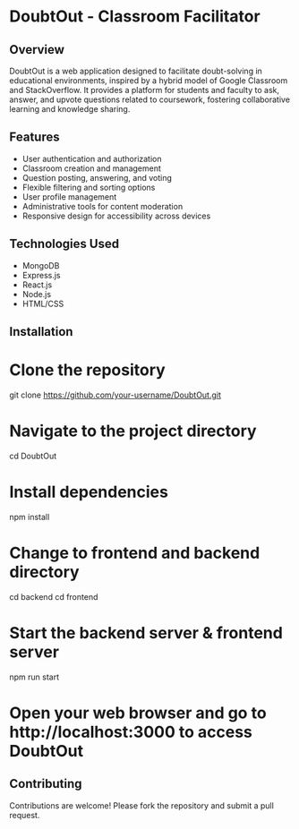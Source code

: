# DoubtOut - Classroom Facilitator

## Overview
DoubtOut is a web application designed to facilitate doubt-solving in educational environments, inspired by a hybrid model of Google Classroom and StackOverflow. It provides a platform for students and faculty to ask, answer, and upvote questions related to coursework, fostering collaborative learning and knowledge sharing.

## Features
- User authentication and authorization
- Classroom creation and management
- Question posting, answering, and voting
- Flexible filtering and sorting options
- User profile management
- Administrative tools for content moderation
- Responsive design for accessibility across devices

## Technologies Used
- MongoDB
- Express.js
- React.js
- Node.js
- HTML/CSS

## Installation
# Clone the repository
git clone https://github.com/your-username/DoubtOut.git

# Navigate to the project directory
cd DoubtOut

# Install dependencies
npm install

# Change to frontend and backend directory
cd backend
cd frontend

# Start the backend server & frontend server
npm run start

# Open your web browser and go to http://localhost:3000 to access DoubtOut

## Contributing
Contributions are welcome! Please fork the repository and submit a pull request.
